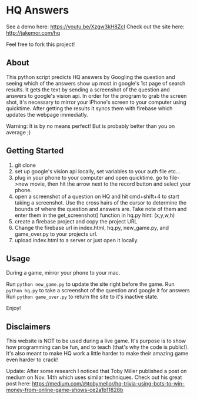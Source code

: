 # HQ Answers

See a demo here: https://youtu.be/Xzgw3kH8ZcI
Check out the site here: http://jakemor.com/hq

Feel free to fork this project!

## About

This python script predicts HQ answers by Googling the question and seeing which of the answers show up most in google's 1st page of search results. It gets the text by sending a screenshot of the question and answers to google's vision api. In order for the program to grab the screen shot, it's necessary to mirror your iPhone's screen to your computer using quicktime. After getting the results it syncs them with firebase which updates the webpage immediatly. 

Warning: It is by no means perfect! But is probably better than you on average ;)

## Getting Started

1) git clone
2) set up google's vision api locally, set variables to your auth file etc...
3) plug in your phone to your computer and open quicktime. go to file->new movie, then hit the arrow next to the record button and select your phone. 
4) open a screenshot of a question on HQ and hit cmd+shift+4 to start taking a screenshot. Use the cross hairs of the cursor to determine the bounds of where the question and answers are. Take note of them and enter them in the get_screenshot() function in hq.py hint: (x,y,w,h)
6) create a firebase project and copy the project URL
5) Change the firebase url in index.html, hq.py, new_game.py, and game_over.py to your projects url.
6) upload index.html to a server or just open it locally. 

## Usage

During a game, mirror your phone to your mac. 

Run `python new_game.py` to update the site right before the game.
Run `python hq.py` to take a screenshot of the question and google it for answers
Run `python game_over.py` to return the site to it's inactive state.

Enjoy!

## Disclaimers

This website is NOT to be used during a live game. It's purpose is to show how programming can be fun, and to teach (that's why the code is public!). It's also meant to make HQ work a little harder to make their amazing game even harder to crack! 

Update: After some research I noticed that Toby Miller published a post on medium on Nov. 14th which uses similar techniques. Check out his great post here: https://medium.com/@tobymellor/hq-trivia-using-bots-to-win-money-from-online-game-shows-ce2a1b11828b

